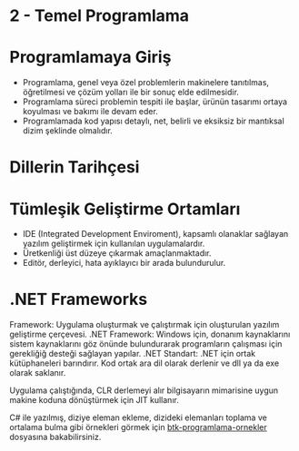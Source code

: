 # 2 - Temel Programlama

# Programlamaya Giriş

- Programlama, genel veya özel problemlerin makinelere tanıtılmas, öğretilmesi ve çözüm yolları ile bir sonuç elde edilmesidir.
- Programlama süreci problemin tespiti ile başlar, ürünün tasarımı ortaya koyulması ve bakımı ile devam eder.
- Programlamada kod yapısı detaylı, net, belirli ve eksiksiz bir mantıksal dizim şeklinde olmalıdır.

# Dillerin Tarihçesi

# Tümleşik Geliştirme Ortamları

- IDE (Integrated Development Enviroment), kapsamlı olanaklar sağlayan yazılım geliştirmek için kullanılan uygulamalardır. 
- Üretkenliği üst düzeye çıkarmak amaçlanmaktadır.
- Editör, derleyici, hata ayıklayıcı bir arada bulundurulur.

# .NET Frameworks

Framework: Uygulama oluşturmak ve çalıştırmak için oluşturulan yazılım geliştirme çerçevesi.
.NET Framework: Windows için, donanım kaynaklarını sistem kaynaklarını göz önünde bulundurarak programların çalışması için gerekliğiğ desteği sağlayan yapılar.
.NET Standart: .NET için ortak kütüphaneleri barındırır.
Kod ortak ara dil olarak derlenir ve dll ya da exe olarak saklanır.

Uygulama çalıştığında, CLR derlemeyi alır bilgisayarın mimarisine uygun makine koduna dönüştürmek için JIT kullanır.

C# ile yazılmış, diziye eleman ekleme, dizideki elemanları toplama ve ortalama bulma gibi örnekleri görmek için [btk-programlama-ornekler](https://github.com/ramisyk/BTK-algoritma-programlama-veri-yapilarina-giris/tree/main/btk-programlama-ornekler) dosyasına bakabilirsiniz.

